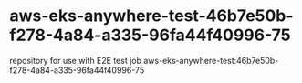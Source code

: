 # aws-eks-anywhere-test-46b7e50b-f278-4a84-a335-96fa44f40996-75
repository for use with E2E test job aws-eks-anywhere-test:46b7e50b-f278-4a84-a335-96fa44f40996-75
